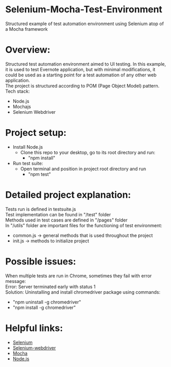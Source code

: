 # Selenium-Mocha-Test-Environment
Structured example of test automation environment using Selenium atop of a Mocha framework 


# Overview:
Structured test automation environment aimed to UI testing. In this example, it is used to test Evernote application,
but with minimal modifications, it could be used as a starting point for a test automation of any other web application.<br />
The project is structured according to POM (Page Object Model) pattern.<br />
Tech stack:
- Node.js
- Mochajs
- Selenium Webdriver<br />

# Project setup:
- Install Node.js
	- Clone this repo to your desktop, go to its root directory and run:
		- "npm install"
- Run test suite:
	- Open terminal and position in project root directory and run 
		- "npm test"

# Detailed project explanation:
Tests run is defined in testsuite.js<br />
Test implementation can be found in "/test" folder<br />
Methods used in test cases are defined in "/pages" folder<br />
In "/utils" folder are important files for the functioning of test environment:<br />
- common.js -> general methods that is used throughout the project<br />
- init.js -> methods to initialize project<br />
  
# Possible issues:
When multiple tests are run in Chrome, sometimes they fail with error message:<br />
Error: Server terminated early with status 1<br />
Solution: Uninstalling and install chromedriver package using commands:<br />
- "npm uninstall -g chromedriver"<br />
- "npm install -g chromedriver"<br />
  
# Helpful links:
* [Selenium](https://www.selenium.dev/documentation/overview/)
* [Selenium-webdriver](https://www.selenium.dev/selenium/docs/api/javascript/index.html)
* [Mocha](https://mochajs.org/)
* [Node.js](https://nodejs.org/en/docs/)
